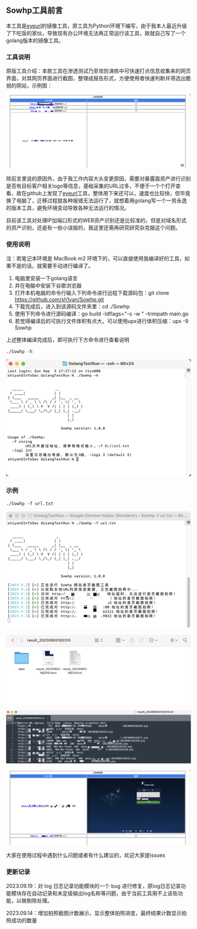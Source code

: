 ## Sowhp工具前言

本工具是[eyeurl](https://github.com/yunxiaoshu/eyeurl)的镜像工具，原工具为Python环境下编写，由于我本人最近升级了下吃饭的家伙，导致现有办公环境无法再正常运行该工具，故就自己写了一个golang版本的镜像工具。

### 工具说明

原版工具介绍：本款工具在渗透测试乃至攻防演练中可快速打点信息收集来的网页界面，对其网页界面进行截图，整理成报告形式，方便使用者快速判断并筛选出脆弱的网站，示例图：

![WX20230903-1](./image/WX20230903-1.png)

除前言里说的原因外，由于我工作内容大头变更原因，需要对暴露面资产进行识别是否有目标客户相关logo等信息，基础采集的URL过多，不便于一个个打开查看，故在github上发现了[eyeurl](https://github.com/yunxiaoshu/eyeurl)工具，整体用下来还可以，速度也比较快，但毕竟换了电脑了，迁移过程就各种报错无法运行了，就想着用golang写一个一劳永逸的版本工具，避免环境变动导致各种无法运行的情况。

目前该工具对处理IP加端口形式的WEB资产识别还是比较准的，但是对域名形式的资产识别，还是有一些小误报的，我这里还需再研究研究杂克服这个问题。

### 使用说明

注：若笔记本环境是 MacBook m2 环境下的，可以直接使用我编译好的工具，如果不是的话，就需要手动进行编译了。 

1. 电脑里安装一下golang语言
2. 并在电脑中安装下谷歌浏览器
3. 打开本机电脑的命令行输入下列命令进行远程下载源码包：git clone https://github.com/sh1yan/Sowhp.git
4. 下载完成后，进入到该源码文件夹里：cd ./Sowhp
5. 使用下列命令进行源码编译：go build -ldflags="-s -w " -trimpath main.go
6. 若觉得编译后的可执行文件体积有点大，可以使用upx进行体积压缩：upx -9 Sowhp

上述整体编译完成后，即可执行下方命令进行查看说明

```shell
./Sowhp -h
```

![WX20230903-2](./image/WX20230903-2.png)

### 示例

```
./Sowhp -f url.txt
```

![WX20230903-3](./image/WX20230903-3.png)

![WX20230903-4](./image/WX20230903-4.png)

![WX20230903-5](./image/WX20230903-5.png)

![WX20230903-6](./image/WX20230903-6.png)

大家在使用过程中遇到什么问题或者有什么建议的，欢迎大家提issues

### 更新记录

2023.09.19：对 log 日志记录功能模块的一个 bug 进行修复，原log日志记录功能模块存在自动记录和未定级输出log名称等问题，由于当前工具用不上该些功能，以做剔除处理。

2023.09.14：增加拍照截图计数展示，显示整体拍照进度，最终结果计数显示拍照成功的数量

